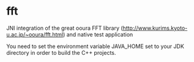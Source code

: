 # fft
JNI integration of the great ooura FFT library (http://www.kurims.kyoto-u.ac.jp/~ooura/fft.html) and native test application

You need to set the environment variable JAVA_HOME set to your JDK directory in order to build the C++ projects.
